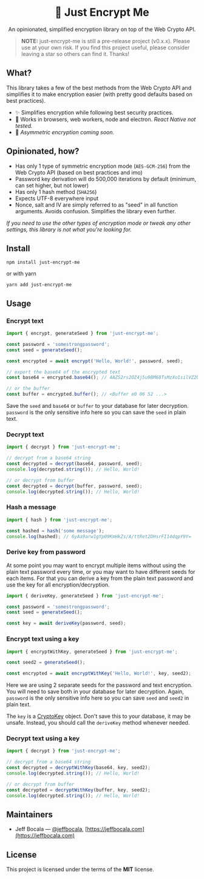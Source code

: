 <h1 align="center">🔐 Just Encrypt Me</h1>
<p align="center">An opinionated, simplified encryption library on top of the Web Crypto API.</p>

> **NOTE:** just-encrypt-me is still a pre-release project (v0.x.x). Please use at your own risk. If you find this project useful, please consider leaving a star so others can find it. Thanks!

## What?

This library takes a few of the best methods from the Web Crypto API and simplifies it to make encryption easier (with pretty good defaults based on best practices).

- ✨ Simplifies encryption while following best security practices.
- 🚀 Works in browsers, web workers, node and electron. _React Native not tested._
- 🔑 _Asymmetric encryption coming soon._

## Opinionated, how?

- Has only 1 type of symmetric encryption mode (`AES-GCM-256`) from the Web Crypto API (based on best practices and imo)
- Password key derivation will do 500,000 iterations by default (minimum, can set higher, but not lower)
- Has only 1 hash method (`SHA256`)
- Expects UTF-8 everywhere input
- Nonce, salt and IV are simply referred to as "seed" in all function arguments. Avoids confusion. Simplifies the library even further.

_If you need to use the other types of encryption mode or tweak any other settings, this library is not what you're looking for._

## Install

```
npm install just-encrypt-me
```

or with yarn

```
yarn add just-encrypt-me
```

## Usage

### Encrypt text

```js
import { encrypt, generateSeed } from 'just-encrypt-me';

const password = 'somestrongpassword';
const seed = generateSeed();

const encrypted = await encrypt('Hello, World!', password, seed);

// export the base64 of the encrypted text
const base64 = encrypted.base64(); // 4AZS2rs2OZ4j5u9BM68TsMzXo1silVZ2UvRkiTE=

// or the buffer
const buffer = encrypted.buffer(); // <Buffer e0 06 52 ...>
```

Save the `seed` and `base64` or `buffer` to your database for later decryption. `password` is the only sensitive info here so you can save the `seed` in plain text.

### Decrypt text

```js
import { decrypt } from 'just-encrypt-me';

// decrypt from a base64 string
const decrypted = decrypt(base64, password, seed);
console.log(decrypted.string()); // Hello, World!

// or decrypt from buffer
const decrypted = decrypt(buffer, password, seed);
console.log(decrypted.string()); // Hello, World!
```

### Hash a message

```js
import { hash } from 'just-encrypt-me';

const hashed = hash('some message');
console.log(hashed); // 6yAa9arw1gYp09KmHkZs/A/ttRet2DHsrFI14dqpY9Y=
```

### Derive key from password

At some point you may want to encrypt multiple items without using the plain text password every time, or you may want to have different seeds for each items. For that you can derive a key from the plain text password and use the key for all encryption/decryption.

```js
import { deriveKey, generateSeed } from 'just-encrypt-me';

const password = 'somestrongpassword';
const seed = generateSeed();

const key = await deriveKey(password, seed);
```

### Encrypt text using a key

```js
import { encryptWithKey, generateSeed } from 'just-encrypt-me';

const seed2 = generateSeed();

const encrypted = await encryptWithKey('Hello, World!', key, seed2);
```

Here we are using 2 separate seeds for the password and text encryption. You will need to save both in your database for later decryption. Again, `password` is the only sensitive info here so you can save `seed` and `seed2` in plain text.

The `key` is a [CryptoKey](https://developer.mozilla.org/en-US/docs/Web/API/CryptoKey) object. Don't save this to your database, it may be unsafe. Instead, you should call the `deriveKey` method whenever needed.

### Decrypt text using a key

```js
import { decrypt } from 'just-encrypt-me';

// decrypt from a base64 string
const decrypted = decryptWithKey(base64, key, seed2);
console.log(decrypted.string()); // Hello, World!

// or decrypt from buffer
const decrypted = decryptWithKey(buffer, key, seed2);
console.log(decrypted.string()); // Hello, World!
```

## Maintainers

- Jeff Bocala — [@jeffbocala](https://twitter.com/jeffbocala), [https://jeffbocala.com](https://jeffbocala.com)

## License

This project is licensed under the terms of the **MIT** license.
